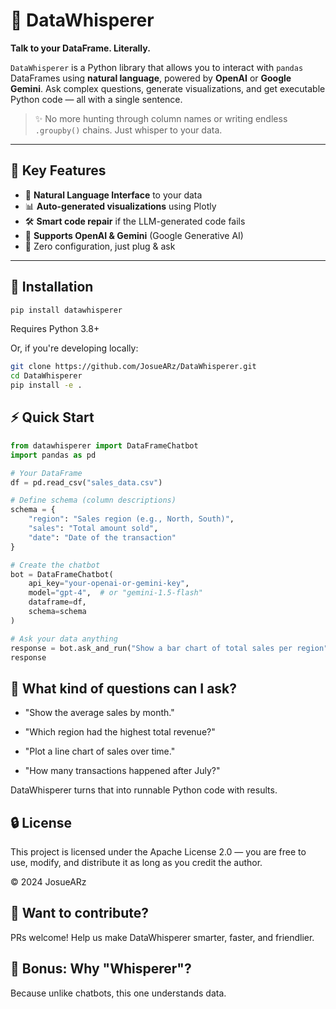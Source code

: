 # 🧠 DataWhisperer

**Talk to your DataFrame. Literally.**

`DataWhisperer` is a Python library that allows you to interact with `pandas` DataFrames using **natural language**, powered by **OpenAI** or **Google Gemini**. Ask complex questions, generate visualizations, and get executable Python code — all with a single sentence.

> ✨ No more hunting through column names or writing endless `.groupby()` chains. Just whisper to your data.

---

## 🚀 Key Features

- 🔗 **Natural Language Interface** to your data
- 📊 **Auto-generated visualizations** using Plotly
- 🛠️ **Smart code repair** if the LLM-generated code fails
- 🧠 **Supports OpenAI & Gemini** (Google Generative AI)
- 🧼 Zero configuration, just plug & ask

---

## 🧱 Installation

```bash
pip install datawhisperer
```

Requires Python 3.8+

Or, if you're developing locally:
```bash
git clone https://github.com/JosueARz/DataWhisperer.git
cd DataWhisperer
pip install -e .
```

## ⚡ Quick Start
```python
from datawhisperer import DataFrameChatbot
import pandas as pd

# Your DataFrame
df = pd.read_csv("sales_data.csv")

# Define schema (column descriptions)
schema = {
    "region": "Sales region (e.g., North, South)",
    "sales": "Total amount sold",
    "date": "Date of the transaction"
}

# Create the chatbot
bot = DataFrameChatbot(
    api_key="your-openai-or-gemini-key",
    model="gpt-4",  # or "gemini-1.5-flash"
    dataframe=df,
    schema=schema
)

# Ask your data anything
response = bot.ask_and_run("Show a bar chart of total sales per region")
response
```
## 🧠 What kind of questions can I ask?
- "Show the average sales by month."

- "Which region had the highest total revenue?"

- "Plot a line chart of sales over time."

- "How many transactions happened after July?"

DataWhisperer turns that into runnable Python code with results.

## 🔒 License
This project is licensed under the Apache License 2.0 — you are free to use, modify, and distribute it as long as you credit the author.

© 2024 JosueARz

## 💬 Want to contribute?
PRs welcome! Help us make DataWhisperer smarter, faster, and friendlier.

## 🧙 Bonus: Why "Whisperer"?
Because unlike chatbots, this one understands data.